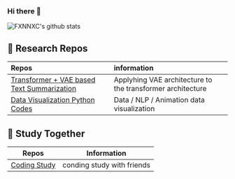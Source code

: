 ### Hi there 👋

<!--
**xmcodings/xmcodings** is a ✨ _special_ ✨ repository because its `README.md` (this file) appears on your GitHub profile.

Here are some ideas to get you started:

- 🔭 I’m currently working on ...
- 🌱 I’m currently learning ...
- 👯 I’m looking to collaborate on ...
- 🤔 I’m looking for help with ...
- 💬 Ask me about ...
- 📫 How to reach me: ...
- 😄 Pronouns: ...
- ⚡ Fun fact: ...
-->

<kb>

![FXNNXC's github stats](https://github-readme-stats.vercel.app/api?username=xmcodings&show_icons=true&hide_border=true) 

</kb>

## 🌱 Research Repos

|Repos|information|
|:--|:--|
[Transformer + VAE based Text Summarization ](https://github.com/fxnnxc/text_summarization)| Applyhing VAE architecture to the transformer architecture| 
|[Data Visualization Python Codes](https://github.com/fxnnxc/data/tree/main/visualize)|Data / NLP / Animation data visualization|

## 🌱 Study Together

|Repos | Information |
|:-:|:-:|
|[Coding Study](https://github.com/fxnnxc/coding-Break-the-wall) | conding study with friends|
